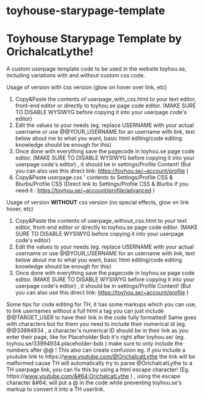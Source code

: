 # toyhouse-starypage-template

# Toyhouse Starypage Template by OrichalcatLythe!
A custom userpage template code to be used in the website toyhou.se, including variations with and without custom css code.

Usage of version with css version (glow on hover over link, etc)
1) Copy&Paste the contents of userpage_with_css.html to your text editor, front-end editor or directly to toyhou.se page code editor. (MAKE SURE TO DISABLE WYSIWYG before copying it into your userpage code's editor)
2) Edit the values to your needs (eg. replace USERNAME with your actual username or use @@YOUR_USERNAME for an username with link, text below about me to what you want, basic html editing/code editing knowledge should be enough for this)
3) Once done with everything save the pagecode in toyhou.se page code editor. (MAKE SURE TO DISABLE WYSIWYG before copying it into your userpage code's editor) , it should be in settings/Profile Content! (But you can also use this direct link: https://toyhou.se/~account/profile )
4) Copy&Paste userpage.css ' contents to Settings/Profile CSS & Blurbs/Profile CSS (Direct link to Settings/Profile CSS & Blurbs if you need it : https://toyhou.se/~account/profile/advanced )

Usage of version **WITHOUT** css version (no special effects, glow on link hover, etc)
1) Copy&Paste the contents of userpage_without_css.html to your text editor, front-end editor or directly to toyhou.se page code editor. (MAKE SURE TO DISABLE WYSIWYG before copying it into your userpage code's editor)
2) Edit the values to your needs (eg. replace USERNAME with your actual username or use @@YOUR_USERNAME for an username with link, text below about me to what you want, basic html editing/code editing knowledge should be enough for this)
3) Once done with everything save the pagecode in toyhou.se page code editor. (MAKE SURE TO DISABLE WYSIWYG before copying it into your userpage code's editor) , it should be in settings/Profile Content! (But you can also use this direct link: https://toyhou.se/~account/profile )

Some tips for code editing for TH, it has some markups which you can use, to link usernames without a full html a tag you can just include @@TARGET_USER to have their link in the code fully formatted! Same  goes with characters but for them you need to include their numerical id (eg. @@33994934 , a character's numerical ID should be in their link as you enter their page, like for Placeholder Bob it's right after toyhou.se/ (eg. toyhou.se/33994934.placeholder-bob ) make sure to only include the numbers after @@ !
This also can create confusion eg. if you include a youtube link to https&#58;//www.youtube.com/@OrichalcatLythe the link will be malformed cause TH will automatically try to parse @OrichalcatLythe to a TH userpage link, you can fix this by using a html escape character! (Eg. https&#58;//www.youtube.com/&#64;OrichalcatLythe ) , using the escape character \&#64; will put a @ in the code while preventing toyhou.se's markup to convert it into a TH userlink.
